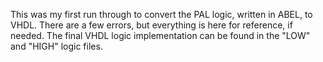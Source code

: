 This was my first run through to convert the PAL logic, written in ABEL, to VHDL. There are a few errors, but everything is here for reference, if needed. The final VHDL logic implementation can be found in the "LOW" and "HIGH" logic files.
